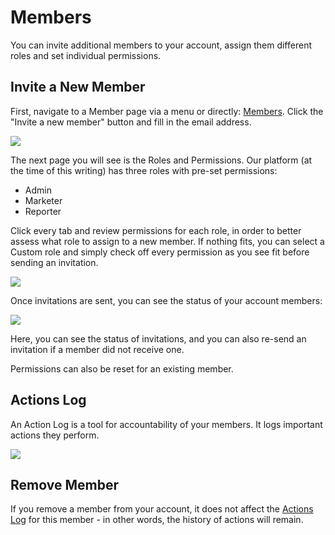 # Members

You can invite additional members to your account, assign them different roles and set individual permissions. 



## Invite a New Member

First, navigate to a Member page via a menu or directly: [Members](https://expresspigeon.com/my_account/members).
Click the "Invite a new member" button and fill in the email address.   
 
![](images/invite_new_member.png)


The next page you will see is the Roles and Permissions. Our platform (at the time of this writing) has three roles
with pre-set permissions:

* Admin
* Marketer
* Reporter

Click every tab and review permissions for each role, in order to better assess what  role to assign to a new member.
If nothing fits, you can select a Custom role and simply check off every permission as  you see fit before
sending an invitation. 

   
![](images/members_roles.png)


Once invitations are sent, you can see the status of your account members: 
 

![](images/invited_members.png)

Here,  you can see the status of invitations, and you can also re-send an invitation  if a member did not receive one. 

Permissions can also be reset for an existing member. 

## Actions Log

An Action Log is a tool for accountability of your members. It logs important actions they perform. 



![](images/members_actions_logs2.png)


## Remove Member

If  you remove a member  from  your account, it does not affect the [Actions Log](/kb/account-members#actions-log)
for this member - in other words, the history of actions will remain. 
 